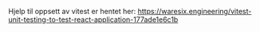 Hjelp til oppsett av vitest er hentet her: https://waresix.engineering/vitest-unit-testing-to-test-react-application-177ade1e6c1b